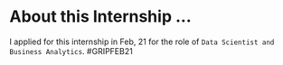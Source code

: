 # About this Internship ...
I applied for this internship in Feb, 21 for the role of `Data Scientist and Business Analytics`.
#GRIPFEB21
